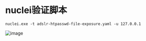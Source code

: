 # nuclei验证脚本
```
nuclei.exe -t adslr-htpasswd-file-exposure.yaml -u 127.0.0.1
```
![image](https://github.com/user-attachments/assets/48d55787-e86c-4b6e-b832-17223d400ca9)

